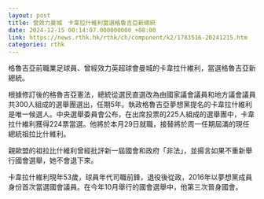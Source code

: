 ```yaml
---
layout: post
title: 曾效力曼城　卡韋拉什維利當選格魯吉亞新總統
date: 2024-12-15 00:14:07.000000000 +08:00
link: https://news.rthk.hk/rthk/ch/component/k2/1783516-20241215.htm
categories: rthk
---
```


格魯吉亞前職業足球員、曾經效力英超球會曼城的卡韋拉什維利，當選格魯吉亞新總統。

根據修訂後的格魯吉亞憲法，總統從選民直選改為由國家議會議員和地方議會議員共300人組成的選舉團選出，任期5年。執政格魯吉亞夢想黨提名的卡韋拉什維利是唯一候選人。中央選舉委員會公布，在出席投票的225人組成的選舉團中，卡韋拉什維利獲得224票當選。他將於本月29日就職，接替將於周一任期屆滿的現任總統祖拉比什維利。

親歐盟的祖拉比什維利曾經批評新一屆國會和政府「非法」，並揚言如果不重新舉行國會選舉，她不會退下來。

卡韋拉什維利現年53歲，球員年代司職前鋒，退役後從政，2016年以夢想黨成員身份首次當選國會議員。在今年10月舉行的國會選舉中，他第三次晉身國會。
